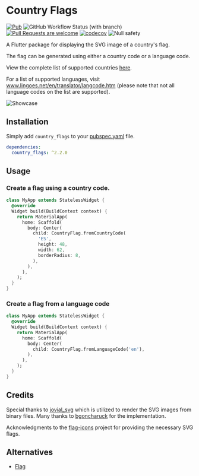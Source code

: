 # Country Flags

[![Pub](https://img.shields.io/pub/v/country_flags.svg)](https://pub.dev/packages/country_flags)
![GitHub Workflow Status (with branch)](https://img.shields.io/github/actions/workflow/status/arturograu/country_flags/main.yaml?branch=main)
[![Pull Requests are welcome](https://img.shields.io/badge/license-MIT-blue)](https://github.com/arturograu/country_flags/blob/master/LICENSE)
[![codecov](https://codecov.io/gh/arturograu/country_flags/branch/main/graph/badge.svg?token=NVFK3CAP1S)](https://codecov.io/gh/arturograu/country_flags)
![Null safety](https://img.shields.io/badge/null%20safety-true-brightgreen)

A Flutter package for displaying the SVG image of a country's flag.

The flag can be generated using either a country code or a language code.

View the complete list of supported countries [here](https://www.iban.com/country-codes).

For a list of supported languages, visit www.lingoes.net/en/translator/langcode.htm (please note that not all language codes on the list are supported).

![Showcase](https://i.imgur.com/quh79th.gif)

## Installation

Simply add `country_flags` to your [pubspec.yaml](https://flutter.io/using-packages/) file.

```yml
dependencies:
  country_flags: ^2.2.0
```

## Usage

### Create a flag using a country code.

```dart
class MyApp extends StatelessWidget {
  @override
  Widget build(BuildContext context) {
    return MaterialApp(
      home: Scaffold(
        body: Center(
          child: CountryFlag.fromCountryCode(
            'ES',
            height: 48,
            width: 62,
            borderRadius: 8,
          ),
        ),
      ),
    );
  }
}
```

### Create a flag from a language code

```dart
class MyApp extends StatelessWidget {
  @override
  Widget build(BuildContext context) {
    return MaterialApp(
      home: Scaffold(
        body: Center(
          child: CountryFlag.fromLanguageCode('en'),
        ),
      ),
    );
  }
}
```

## Credits

Special thanks to [jovial_svg](https://github.com/zathras/jovial_svg) which is utilized to render the SVG images from binary files.
Many thanks to [bgoncharuck](https://github.com/bgoncharuck) for the implementation.

Acknowledgments to the [flag-icons](https://github.com/lipis/flag-icons) project for providing the necessary SVG flags.

## Alternatives

- [Flag](https://github.com/LunaGao/flag_flutter)
